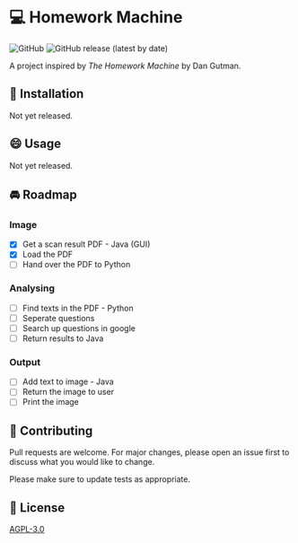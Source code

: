 # :computer: Homework Machine
![GitHub](https://img.shields.io/github/license/superjoy0502/HomeworkMachine) ![GitHub release (latest by date)](https://img.shields.io/github/v/release/superjoy0502/HomeworkMachine)

A project inspired by *The Homework Machine* by Dan Gutman.

## :wrench: Installation

Not yet released.

## :smile: Usage

Not yet released.

## :oncoming_automobile: Roadmap

### Image
- [x] Get a scan result PDF - Java (GUI)
- [x] Load the PDF
- [ ] Hand over the PDF to Python

### Analysing
- [ ] Find texts in the PDF - Python
- [ ] Seperate questions
- [ ] Search up questions in google
- [ ] Return results to Java

### Output
- [ ] Add text to image - Java
- [ ] Return the image to user
- [ ] Print the image

## :handshake: Contributing
Pull requests are welcome. For major changes, please open an issue first to discuss what you would like to change.

Please make sure to update tests as appropriate.

## :bookmark_tabs: License
[AGPL-3.0](https://github.com/superjoy0502/HomeworkMachine/blob/master/LICENSE)
